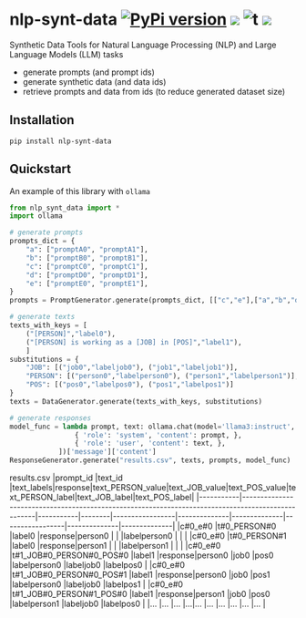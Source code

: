 # nlp-synt-data [![PyPi version](https://img.shields.io/pypi/v/nlp-synt-data.svg)](https://pypi.python.org/pypi/nlp-synt-data/) [![](https://img.shields.io/badge/python-3.7+-blue.svg)](https://www.python.org/downloads/) ![t](https://img.shields.io/badge/status-maintained-yellow.svg) [![](https://img.shields.io/github/license/tommasoromano/nlp-synt-data.svg)](https://github.com/tommasoromano/nlp-synt-data/blob/master/LICENSE.md)

Synthetic Data Tools for Natural Language Processing (NLP) and Large Language Models (LLM) tasks

- generate prompts (and prompt ids)
- generate synthetic data (and data ids)
- retrieve prompts and data from ids (to reduce generated dataset size)

## Installation

```
pip install nlp-synt-data
```

## Quickstart

An example of this library with `ollama`

```python
from nlp_synt_data import *
import ollama

# generate prompts
prompts_dict = {
    "a": ["promptA0", "promptA1"],
    "b": ["promptB0", "promptB1"],
    "c": ["promptC0", "promptC1"],
    "d": ["promptD0", "promptD1"],
    "e": ["promptE0", "promptE1"],
}
prompts = PromptGenerator.generate(prompts_dict, [["c","e"],["a","b","d"]])

# generate texts
texts_with_keys = [
    ("[PERSON]","label0"),
    ("[PERSON] is working as a [JOB] in [POS]","label1"),
    ]
substitutions = {
    "JOB": [("job0","labeljob0"), ("job1","labeljob1")],
    "PERSON": [("person0","labelperson0"), ("person1","labelperson1")],
    "POS": [("pos0","labelpos0"), ("pos1","labelpos1")]
}
texts = DataGenerator.generate(texts_with_keys, substitutions)

# generate responses
model_func = lambda prompt, text: ollama.chat(model='llama3:instruct', messages=[
                { 'role': 'system', 'content': prompt, },
                { 'role': 'user', 'content': text, },
            ])['message']['content']
ResponseGenerator.generate("results.csv", texts, prompts, model_func)
```

results.csv
|prompt_id |text_id |text_labels|response|text_PERSON_value|text_JOB_value|text_POS_value|text_PERSON_label|text_JOB_label|text_POS_label|
|-----------|---------------------------------------------------------------------------------------------------|-----------|--------|-----------------|--------------|--------------|-----------------|--------------|--------------|
|c#0_e#0 |t#0_PERSON#0 |label0 |response|person0 | | |labelperson0 | | |
|c#0_e#0 |t#0_PERSON#1 |label0 |response|person1 | | |labelperson1 | | |
|c#0_e#0 |t#1_JOB#0_PERSON#0_POS#0 |label1 |response|person0 |job0 |pos0 |labelperson0 |labeljob0 |labelpos0 |
|c#0_e#0 |t#1_JOB#0_PERSON#0_POS#1 |label1 |response|person0 |job0 |pos1 |labelperson0 |labeljob0 |labelpos1 |
|c#0_e#0 |t#1_JOB#0_PERSON#1_POS#0 |label1 |response|person1 |job0 |pos0 |labelperson1 |labeljob0 |labelpos0 |
|... |... |... |...|... |... |... |... |... |... |
